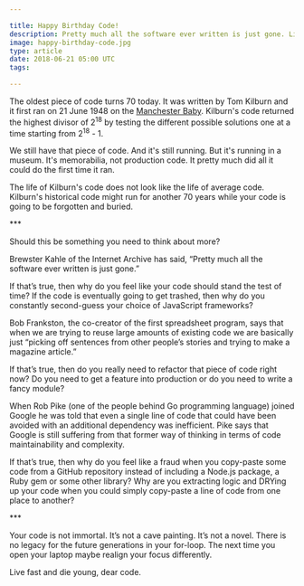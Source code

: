 ```yaml
---

title: Happy Birthday Code!
description: Pretty much all the software ever written is just gone. Live fast and die young, dear code.
image: happy-birthday-code.jpg
type: article
date: 2018-06-21 05:00 UTC
tags:

---
```


The oldest piece of code turns 70 today. It was written by Tom Kilburn and it first ran on 21 June 1948 on the [Manchester Baby](https://en.m.wikipedia.org/wiki/Manchester_Baby). Kilburn's code returned the highest divisor of 2<sup>18</sup> by testing the different possible solutions one at a time starting from 2<sup>18</sup> - 1.

We still have that piece of code. And it's still running. But it's running in a museum. It's memorabilia, not production code. It pretty much did all it could do the first time it ran.

The life of Kilburn's code does not look like the life of average code. Kilburn's historical code might run for another 70 years while your code is  going to be forgotten and buried.

\*\*\*

Should this be something you need to think about more?

Brewster Kahle of the Internet Archive has said, “Pretty much all the software ever written is just gone.”

If that’s true, then why do you feel like your code should stand the test of time? If the code is eventually going to get trashed, then why do you constantly second-guess your choice of JavaScript frameworks?

Bob Frankston, the co-creator of the first spreadsheet program, says that when we are trying to reuse large amounts of existing code we are basically just “picking off sentences from other people’s stories and trying to make a magazine article.”

If that’s true, then do you really need to refactor that piece of code right now? Do you need to get a feature into production or do you need to write a fancy module?

When Rob Pike (one of the people behind Go programming language) joined Google he was told that even a single line of code that could have been avoided with an additional dependency was inefficient. Pike says that Google is still suffering from that former way of thinking in terms of code maintainability and complexity.

If that’s true, then why do you feel like a fraud when you copy-paste some code from a GitHub repository instead of including	a Node.js package, a Ruby gem or some other library? Why are you extracting logic and DRYing up your code when you could simply copy-paste a line of code from one place to another?

\*\*\*

Your code is not immortal. It’s not a cave painting. It’s not a novel. There is no legacy for the future generations in your for-loop. The next time you open your laptop maybe realign your focus differently.

Live fast and die young, dear code.
